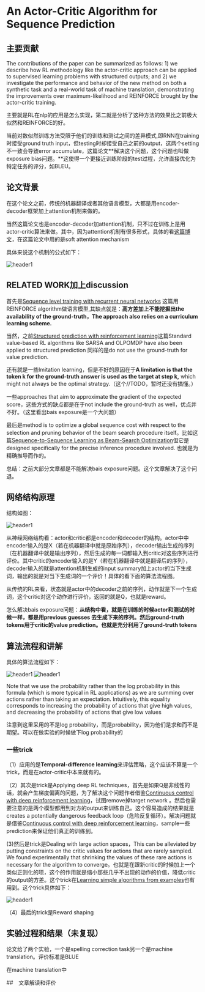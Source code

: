 # An Actor-Critic Algorithm for Sequence Prediction


## 主要贡献

The contributions of the paper can be summarized as follows: 1) we describe how RL methodology like the actor-critic approach can be applied to supervised learning problems with structured outputs; and 2) we investigate the performance and behavior of the new method on both a synthetic task and a real-world task of machine translation, demonstrating the improvements over maximum-likelihood and REINFORCE brought by the actor-critic training.

主要就是RL在nlp的应用是怎么实现，第二就是分析了这种方法的效果比之前极大似然和REINFORCE的好。

当前对数似然训练方法受限于他们的训练和测试之间的差异模式,即RNN在training时接受ground truth input，但testing时却接受自己之前的output，这两个setting不一致会导致error accumulate，这篇论文**解决这个问题，这个问题也叫做exposure bias问题。**这使得一个更接近训练阶段的test过程，允许直接优化为特定任务的评分，如BLEU。

## 论文背景

在这个论文之前，传统的机器翻译或者其他语言模型，大都是用encoder-decoder框架加上attention机制来做的。

当然这篇论文也是encoder-decoder加attention机制，只不过在训练上是用actor-critic算法来做。其中，因为attention机制有很多形式，具体的看[这篇博文](https://yzhihao.github.io/machine%20learning/2017/05/06/Encoder-Decoder%E6%A1%86%E6%9E%B6.html)，在这篇论文中用的是soft attention mechanism

具体来说这个机制的公式如下：

<img src="{{ site.img_path }}/Machine Learning/An_Actor_Critic_Algorithm3.png" alt="header1" style="height:auto!important;width:auto%;max-width:1020px;"/>


## RELATED WORK加上discussion


首先是[Sequence level training with recurrent neural networks](https://arxiv.org/pdf/1511.06732.pdf) 这篇用REINFORCE algorithm做语言模型,其缺点就是：**高方差加上不能挖掘出the availability of the ground-truth，The approach also relies on a curriculum learning scheme.**

当然，之前[Structured prediction with reinforcement learning](http://citeseerx.ist.psu.edu/viewdoc/download?doi=10.1.1.323.8169&rep=rep1&type=pdf)这篇Standard value-based RL algorithms like SARSA and OLPOMDP have also been applied to structured prediction 同样的是do not use the ground-truth for value prediction.

还有就是一些Imitation learning，但是不好的原因在于**A limitation is that the token k for the ground-truth answer is used as the target at step k,** which might not always be the optimal strategy.（这个//TODO，暂时还没有搞懂。）

一些approaches that aim to approximate the gradient of the expected score，这些方式的缺点都是在于not include the ground-truth as well，优点并不好。（这里看出bais exposure是一个大问题）

最后是method is to optimize a global sequence cost with respect to the selection and pruning behavior of the beam search procedure itself。比如这篇[Sequence-to-Sequence Learning as Beam-Search Optimization](https://arxiv.org/abs/1606.02960)但它是designed specifically for the precise inference procedure involved. 也就是为精确推导而作的。

总结：之前大部分文章都是不能解决bais exposure问题。这个文章解决了这个问退。

## 网络结构原理

结构如图：

<img src="{{ site.img_path }}/Machine Learning/An_Actor_Critic_Algorithm.png" alt="header1" style="height:auto!important;width:auto%;max-width:1020px;"/>

从神经网络结构看：actor和critic都是encoder和decoder的结构。actor中中encoder输入的是X（若在机器翻译中就是原始序列），decoder输出生成的序列（在机器翻译中就是输出序列），然后生成的每一词都输入到critic对这些序列进行评价。其中critic的encoder输入的是Y（若在机器翻译中就是翻译后的序列），decoder输入的就是attention机制生成的input summary加上actor的当下生成词，输出的就是对当下生成词的一个评价！具体的看下面的算法流程图。

从传统的RL来看，状态就是actor中的decoder之前的序列，动作就是下一个生成词，这个critic对这个动作进行评价，返回的就是Q，也就是reward。

怎么解决bais exposure问题：**从结构中看，就是在训练的时候actor和测试的时候一样，都是用previous guesses 去生成下来的序列。然后ground-truth tokens用于critic的value prediction。也就是充分利用了ground-truth tokens**


## 算法流程和讲解


具体的算法流程如下：

<img src="{{ site.img_path }}/Machine Learning/An_Actor_Critic_Algorithm1.png" alt="header1" style="height:auto!important;width:auto%;max-width:1020px;"/>

<img src="{{ site.img_path }}/Machine Learning/An_Actor_Critic_Algorithm2.png" alt="header1" style="height:auto!important;width:auto%;max-width:1020px;"/>

Note that we use the probability rather than the log probability in this formula (which is more typical in RL applications) as we are summing over actions rather than taking an expectation. Intuitively, this equality corresponds to increasing the probability of actions that give high values, and decreasing the probability of actions that give low values

注意到这里采用的不是log probability，而是probability，因为他们是求和而不是期望。可以在做实验的时候做下log probability的



### 一些trick

（1）应用的是**Temporal-difference learning**来评估策略，这个应该不算是一个trick，而是在actor-critic中本来就有的。

（2）其次是trick是Applying deep RL techniques，首先是如果Q是非线性的话，就会产生梯度偏离的问题，为了解决这个问题作者借鉴[Continuous control with deep reinforcement learning](https://arxiv.org/abs/1509.02971)，试图remove掉target network 。然后也需要注意的是两个模型都用到对方的output来训练自己。这个容易造成的结果就是creates a potentially dangerous feedback loop（危险反复循环）。解决问题就是借鉴[Continuous control with deep reinforcement learning](https://arxiv.org/abs/1509.02971)，sample一些prediction来保证他们真正的训练到。

(3)然后是trick是Dealing with large action spaces，This can be alleviated by putting constraints on the critic values for actions that are rarely sampled. We found experimentally that shrinking the values of these rare actions is necessary for the algorithm to converge。也就是在跟新critic的时候加上一个类似正则化的项，这个的作用就是缩小那些几乎不出现的动作的价值，降低critic的output的方差。这个trick在[Learning simple algorithms from examples](https://arxiv.org/abs/1511.07275)也有用到。这个trick具体如下：

<img src="{{ site.img_path }}/Machine Learning/An_Actor_Critic_Algorithm5.png" alt="header1" style="height:auto!important;width:auto%;max-width:1020px;"/>


（4）最后的trick是Reward shaping


## 实验过程和结果（未复现）

论文给了两个实验，一个是spelling correction task另一个是machine translation。评价标准是BLUE


在machine translation中


##　文章解读和评价












